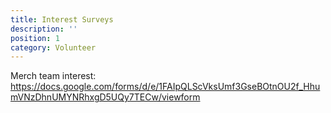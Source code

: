 ```yaml
---
title: Interest Surveys
description: ''
position: 1
category: Volunteer
---
```


Merch team interest: https://docs.google.com/forms/d/e/1FAIpQLScVksUmf3GseBOtnOU2f_HhumVNzDhnUMYNRhxgD5UQy7TECw/viewform